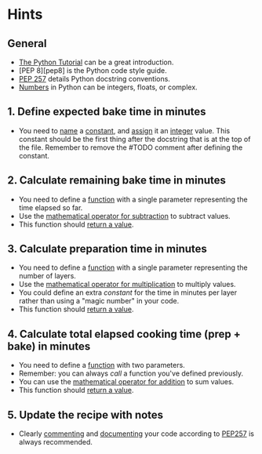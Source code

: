 # Hints

## General

- [The Python Tutorial][the python tutorial] can be a great introduction.
- [PEP 8][pep8] is the Python code style guide.
- [PEP 257][PEP257] details Python docstring conventions.
- [Numbers][numbers] in Python can be integers, floats, or complex.


## 1. Define expected bake time in minutes

- You need to [name][naming] a [constant][constants], and [assign][assignment] it an [integer][numbers] value.
  This constant should be the first thing after the docstring that is at the top of the file.
  Remember to remove the #TODO comment after defining the constant.

## 2. Calculate remaining bake time in minutes

- You need to define a [function][defining functions] with a single parameter representing the time elapsed so far.
- Use the [mathematical operator for subtraction][numbers] to subtract values.
- This function should [return a value][return].

## 3. Calculate preparation time in minutes

- You need to define a [function][defining functions] with a single parameter representing the number of layers.
- Use the [mathematical operator for multiplication][numbers] to multiply values.
- You could define an extra _constant_ for the time in minutes per layer rather than using a "magic number" in your code.
- This function should [return a value][return].

## 4. Calculate total elapsed cooking time (prep + bake) in minutes

- You need to define a [function][defining functions] with two parameters.
- Remember: you can always _call_ a function you've defined previously.
- You can use the [mathematical operator for addition][python as a calculator] to sum values.
- This function should [return a value][return].

## 5. Update the recipe with notes

- Clearly [commenting][comments] and [documenting][docstrings] your code according to [PEP257][pep257] is always recommended.

[assignment]: https://docs.python.org/3/reference/simple_stmts.html#grammar-token-assignment-stmt
[comments]: https://realpython.com/python-comments-guide/
[constants]: https://stackoverflow.com/a/2682752
[defining functions]: https://docs.python.org/3/tutorial/controlflow.html#defining-functions
[docstrings]: https://docs.python.org/3/tutorial/controlflow.html#tut-docstrings
[naming]: https://realpython.com/python-variables/
[numbers]: https://docs.python.org/3/tutorial/introduction.html#numbers
[pep257]: https://www.python.org/dev/peps/pep-0257/
[python as a calculator]: https://docs.python.org/3/tutorial/introduction.html#using-python-as-a-calculator
[return]: https://docs.python.org/3/reference/simple_stmts.html#return
[the python tutorial]: https://docs.python.org/3/tutorial/introduction.html